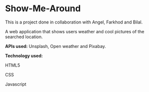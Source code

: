 # Show-Me-Around

This is a project done in collaboration with Angel, Farkhod and Bilal.

A web application that shows users weather and cool pictures of the searched location.

**APIs used:** Unsplash, Open weather and Pixabay.

**Technology used:**


HTML5


CSS

Javascript

